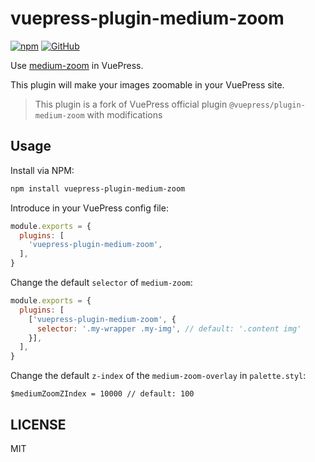 # vuepress-plugin-medium-zoom

[![npm](https://img.shields.io/npm/v/vuepress-plugin-medium-zoom.svg)](https://www.npmjs.com/package/vuepress-plugin-medium-zoom)
[![GitHub](https://img.shields.io/github/license/meteorlxy/vuepress-plugin-medium-zoom.svg)](https://github.com/meteorlxy/vuepress-plugin-medium-zoom/blob/master/LICENSE)

Use [medium-zoom](https://github.com/francoischalifour/medium-zoom.html) in VuePress.

This plugin will make your images zoomable in your VuePress site.

> This plugin is a fork of VuePress official plugin `@vuepress/plugin-medium-zoom` with modifications

## Usage

Install via NPM:

```sh
npm install vuepress-plugin-medium-zoom
```

Introduce in your VuePress config file:

```js
module.exports = {
  plugins: [
    'vuepress-plugin-medium-zoom',
  ],
}
```

Change the default `selector` of `medium-zoom`:

```js
module.exports = {
  plugins: [
    ['vuepress-plugin-medium-zoom', {
      selector: '.my-wrapper .my-img', // default: '.content img'
    }],
  ],
}

```

Change the default `z-index` of the `medium-zoom-overlay` in `palette.styl`:

```stylus
$mediumZoomZIndex = 10000 // default: 100
```

## LICENSE

MIT
